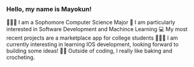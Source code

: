 ### Hello, my name is Mayokun!
👩🏿‍💻 I am a Sophomore Computer Science Major
🤖 I am particularly interested in Software Development and Machince Learning
💻 My most recent projects are a marketplace app for college students
👩🏾‍🏫 I am currently interesting in learning IOS development, looking forward to building some ideas!
🧁🧶 Outside of coding, I really like baking and crocheting.


<!---
Mayokun-Olawale/Mayokun-Olawale is a ✨ special ✨ repository because its `README.md` (this file) appears on your GitHub profile.
You can click the Preview link to take a look at your changes.
--->
